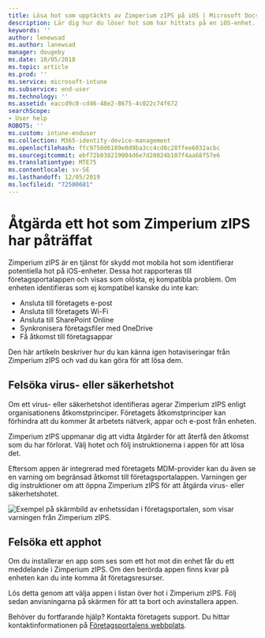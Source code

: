 ```yaml
---
title: Lösa hot som upptäckts av Zimperium zIPS på iOS | Microsoft Docs
description: Lär dig hur du löser hot som har hittats på en iOS-enhet.
keywords: ''
author: lenewsad
ms.author: lanewsad
manager: dougeby
ms.date: 10/05/2018
ms.topic: article
ms.prod: ''
ms.service: microsoft-intune
ms.subservice: end-user
ms.technology: ''
ms.assetid: eaccd9c0-cd46-48e2-8675-4c022c74f672
searchScope:
- User help
ROBOTS: ''
ms.custom: intune-enduser
ms.collection: M365-identity-device-management
ms.openlocfilehash: ffc9750d6189e0d9ba3cc4cd8c28ffee6032acbc
ms.sourcegitcommit: ebf72b038219904d6e7d20024b107f4aa68f57e6
ms.translationtype: MTE75
ms.contentlocale: sv-SE
ms.lasthandoff: 12/05/2019
ms.locfileid: "72500681"
---
```

# <a name="resolve-a-threat-found-by-zimperium-zips"></a>Åtgärda ett hot som Zimperium zIPS har påträffat

Zimperium zIPS är en tjänst för skydd mot mobila hot som identifierar potentiella hot på iOS-enheter. Dessa hot rapporteras till företagsportalappen och visas som olösta, ej kompatibla problem. Om enheten identifieras som ej kompatibel kanske du inte kan:

* Ansluta till företagets e-post
* Ansluta till företagets Wi-Fi
* Ansluta till SharePoint Online
* Synkronisera företagsfiler med OneDrive
* Få åtkomst till företagsappar

Den här artikeln beskriver hur du kan känna igen hotaviseringar från Zimperium zIPS och vad du kan göra för att lösa dem. 

## <a name="troubleshoot-virus-or-security-threat"></a>Felsöka virus- eller säkerhetshot  
Om ett virus- eller säkerhetshot identifieras agerar Zimperium zIPS enligt organisationens åtkomstprinciper. Företagets åtkomstprinciper kan förhindra att du kommer åt arbetets nätverk, appar och e-post från enheten.  

Zimperium zIPS uppmanar dig att vidta åtgärder för att återfå den åtkomst som du har förlorat. Välj hotet och följ instruktionerna i appen för att lösa det.

Eftersom appen är integrerad med företagets MDM-provider kan du även se en varning om begränsad åtkomst till företagsportalappen. Varningen ger dig instruktioner om att öppna Zimperium zIPS för att åtgärda virus- eller säkerhetshotet.  

  ![Exempel på skärmbild av enhetssidan i företagsportalen, som visar varningen från Zimperium zIPS.](./media/CP-lookout-virus-banner-1808.png)  
  
## <a name="troubleshoot-an-app-threat"></a>Felsöka ett apphot

Om du installerar en app som ses som ett hot mot din enhet får du ett meddelande i Zimperium zIPS. Om den berörda appen finns kvar på enheten kan du inte komma åt företagsresurser.  

Lös detta genom att välja appen i listan över hot i Zimperium zIPS. Följ sedan anvisningarna på skärmen för att ta bort och avinstallera appen.  

Behöver du fortfarande hjälp? Kontakta företagets support. Du hittar kontaktinformationen på [Företagsportalens webbplats](https://go.microsoft.com/fwlink/?linkid=2010980).   
